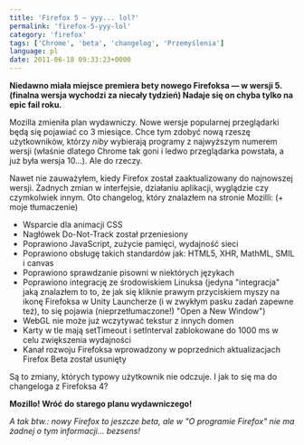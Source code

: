 ```yaml
---
title: 'Firefox 5 — yyy... lol?'
permalink: 'firefox-5-yyy-lol'
category: 'firefox'
tags: ['Chrome', 'beta', 'changelog', 'Przemyślenia']
language: pl
date: 2011-06-18 09:33:23+0000
---
```


**Niedawno miała miejsce premiera bety nowego Firefoksa — w wersji 5. (finalna wersja wychodzi za niecały tydzień) Nadaje się on chyba tylko na epic fail roku.**

Mozilla zmieniła plan wydawniczy. Nowe wersje popularnej przeglądarki będą się pojawiać co 3 miesiące. Chce tym zdobyć nową rzeszę użytkowników, którzy *niby* wybierają programy z najwyższym numerem wersji (właśnie dlatego Chrome tak goni i ledwo przeglądarka powstała, a już była wersja 10...). Ale do rzeczy.

Nawet nie zauważyłem, kiedy Firefox został zaaktualizowany do najnowszej wersji. Żadnych zmian w interfejsie, działaniu aplikacji, wyglądzie czy czymkolwiek innym. Oto changelog, który znalazłem na stronie Mozilli: (+ moje tłumaczenie)

- Wsparcie dla animacji CSS
- Nagłówek Do-Not-Track został przeniesiony
- Poprawiono JavaScript, zużycie pamięci, wydajność sieci
- Poprawiono obsługę takich standardów jak: HTML5, XHR, MathML, SMIL i canvas
- Poprawiono sprawdzanie pisowni w niektórych językach
- Poprawiono integrację ze środowiskiem Linuksa (jedyna "integracja" jaką znalazłem to to, że jak się kliknie prawym przyciskiem myszy na ikonę Firefoksa w Unity Launcherze (i w zwykłym pasku zadań zapewne też), to się pojawia (nieprzetłumaczone!) "Open a New Window")
- WebGL nie może już wczytywać tekstur z innych domen
- Karty w tle mają setTimeout i setInterval zablokowane do 1000 ms w celu zwiększenia wydajności
- Kanał rozwoju Firefoksa wprowadzony w poprzednich aktualizacjach Firefox Beta został usunięty

Są to zmiany, których typowy użytkownik nie odczuje. I jak to się ma do changeloga z Firefoksa 4?

**Mozillo! Wróć do starego planu wydawniczego!**

*A tak btw.: nowy Firefox to jeszcze beta, ale w "O programie Firefox" nie ma żadnej o tym informacji... bezsens!*
